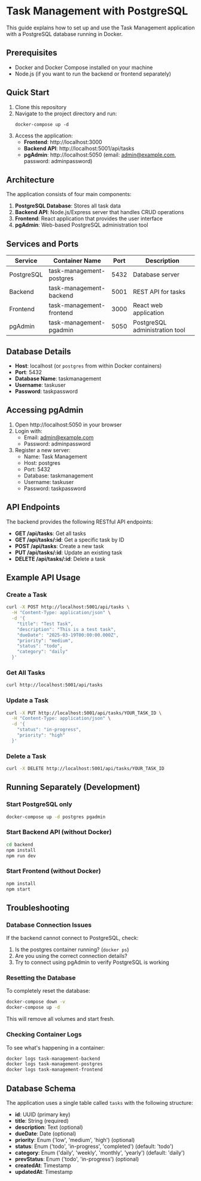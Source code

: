 # Task Management with PostgreSQL

This guide explains how to set up and use the Task Management application with a PostgreSQL database running in Docker.

## Prerequisites

- Docker and Docker Compose installed on your machine
- Node.js (if you want to run the backend or frontend separately)

## Quick Start

1. Clone this repository
2. Navigate to the project directory and run:
   ```
   docker-compose up -d
   ```
3. Access the application:
   - **Frontend**: http://localhost:3000
   - **Backend API**: http://localhost:5001/api/tasks
   - **pgAdmin**: http://localhost:5050 (email: admin@example.com, password: adminpassword)

## Architecture

The application consists of four main components:

1. **PostgreSQL Database**: Stores all task data
2. **Backend API**: Node.js/Express server that handles CRUD operations
3. **Frontend**: React application that provides the user interface
4. **pgAdmin**: Web-based PostgreSQL administration tool

## Services and Ports

| Service   | Container Name               | Port   | Description                    |
|-----------|------------------------------|--------|--------------------------------|
| PostgreSQL| task-management-postgres     | 5432   | Database server                |
| Backend   | task-management-backend      | 5001   | REST API for tasks             |
| Frontend  | task-management-frontend     | 3000   | React web application          |
| pgAdmin   | task-management-pgadmin      | 5050   | PostgreSQL administration tool |

## Database Details

- **Host**: localhost (or `postgres` from within Docker containers)
- **Port**: 5432
- **Database Name**: taskmanagement
- **Username**: taskuser
- **Password**: taskpassword

## Accessing pgAdmin

1. Open http://localhost:5050 in your browser
2. Login with:
   - Email: admin@example.com
   - Password: adminpassword
3. Register a new server:
   - Name: Task Management
   - Host: postgres
   - Port: 5432
   - Database: taskmanagement
   - Username: taskuser
   - Password: taskpassword

## API Endpoints

The backend provides the following RESTful API endpoints:

- **GET /api/tasks**: Get all tasks
- **GET /api/tasks/:id**: Get a specific task by ID
- **POST /api/tasks**: Create a new task
- **PUT /api/tasks/:id**: Update an existing task
- **DELETE /api/tasks/:id**: Delete a task

## Example API Usage

### Create a Task

```bash
curl -X POST http://localhost:5001/api/tasks \
  -H "Content-Type: application/json" \
  -d '{
    "title": "Test Task",
    "description": "This is a test task",
    "dueDate": "2025-03-19T00:00:00.000Z",
    "priority": "medium",
    "status": "todo",
    "category": "daily"
  }'
```

### Get All Tasks

```bash
curl http://localhost:5001/api/tasks
```

### Update a Task

```bash
curl -X PUT http://localhost:5001/api/tasks/YOUR_TASK_ID \
  -H "Content-Type: application/json" \
  -d '{
    "status": "in-progress",
    "priority": "high"
  }'
```

### Delete a Task

```bash
curl -X DELETE http://localhost:5001/api/tasks/YOUR_TASK_ID
```

## Running Separately (Development)

### Start PostgreSQL only

```bash
docker-compose up -d postgres pgadmin
```

### Start Backend API (without Docker)

```bash
cd backend
npm install
npm run dev
```

### Start Frontend (without Docker)

```bash
npm install
npm start
```

## Troubleshooting

### Database Connection Issues

If the backend cannot connect to PostgreSQL, check:
1. Is the postgres container running? (`docker ps`)
2. Are you using the correct connection details?
3. Try to connect using pgAdmin to verify PostgreSQL is working

### Resetting the Database

To completely reset the database:

```bash
docker-compose down -v
docker-compose up -d
```

This will remove all volumes and start fresh.

### Checking Container Logs

To see what's happening in a container:

```bash
docker logs task-management-backend
docker logs task-management-postgres
docker logs task-management-frontend
```

## Database Schema

The application uses a single table called `tasks` with the following structure:

- **id**: UUID (primary key)
- **title**: String (required)
- **description**: Text (optional)
- **dueDate**: Date (optional)
- **priority**: Enum ('low', 'medium', 'high') (optional)
- **status**: Enum ('todo', 'in-progress', 'completed') (default: 'todo')
- **category**: Enum ('daily', 'weekly', 'monthly', 'yearly') (default: 'daily')
- **prevStatus**: Enum ('todo', 'in-progress') (optional)
- **createdAt**: Timestamp
- **updatedAt**: Timestamp 